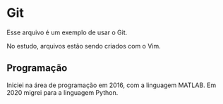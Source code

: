 # Git

Esse arquivo é um exemplo de usar o Git.

No estudo, arquivos estão sendo criados com o Vim.

## Programação

Iniciei na área de programação em 2016, com a linguagem MATLAB.
Em 2020 migrei para a linguagem Python.
